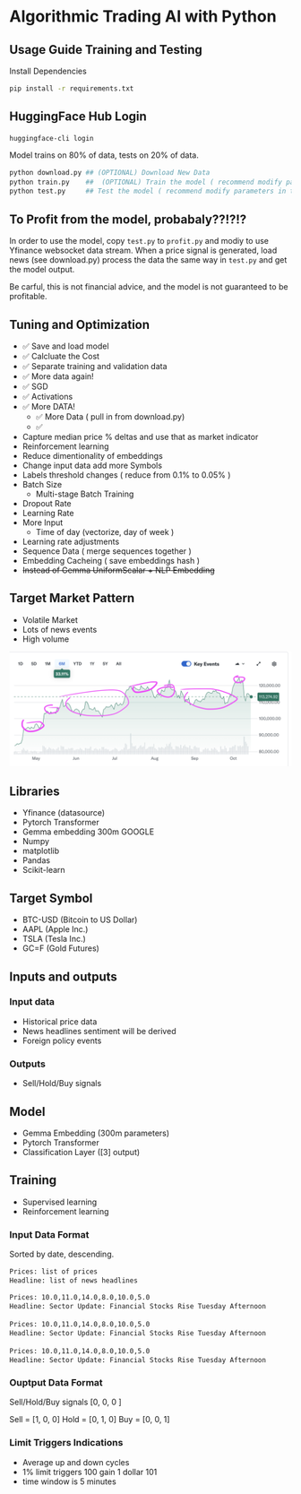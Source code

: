 # Algorithmic Trading AI with Python

## Usage Guide Training and Testing

Install Dependencies

```bash
pip install -r requirements.txt
```

## HuggingFace Hub Login
```
huggingface-cli login
```

Model trains on 80% of data, tests on 20% of data.

```bash
python download.py ## (OPTIONAL) Download New Data
python train.py    ##  (OPTIONAL) Train the model ( recommend modify parameters in the script )
python test.py     ## Test the model ( recommend modify parameters in the script )
```

## To Profit from the model, probabaly??!?!?
In order to use the model, copy `test.py` to `profit.py`
and modiy to use Yfinance websocket data stream.
When a price signal is generated, load news (see download.py)
process the data the same way in `test.py` and get the model output.

Be carful, this is not financial advice, and the model is not guaranteed to be profitable.

## Tuning and Optimization
 - ✅ Save and load model
 - ✅ Calcluate the Cost
 - ✅ Separate training and validation data
 - ✅ More data again!
 - ✅ SGD
 - ✅ Activations
 - ✅ More DATA!
     - ✅ More Data ( pull in from download.py)
     - ✅
 - Capture median price % deltas and use that as market indicator
 - Reinforcement learning
 - Reduce dimentionality of embeddings
 - Change input data add more Symbols
 - Labels threshold changes ( reduce from 0.1% to 0.05% )
 - Batch Size
     - Multi-stage Batch Training
 - Dropout Rate
 - Learning Rate
 - More Input
    - Time of day (vectorize, day of week )
 - Learning rate adjustments
 - Sequence Data ( merge sequences together )
 - Embedding Cacheing ( save embeddings hash )
 - ~~Instead of Gemma UniformScalar + NLP Embedding~~

## Target Market Pattern
 - Volatile Market
 - Lots of news events 
 - High volume

![Volatile Market](target-profit.png)

## Libraries
 - Yfinance (datasource)
 - Pytorch Transformer 
 - Gemma embedding 300m GOOGLE 
 - Numpy
 - matplotlib
 - Pandas
 - Scikit-learn

## Target Symbol
 - BTC-USD (Bitcoin to US Dollar)
 - AAPL (Apple Inc.)
 - TSLA (Tesla Inc.)
 - GC=F (Gold Futures)

## Inputs and outputs

### Input data
 - Historical price data 
 - News headlines sentiment will be derived
 - Foreign policy events

### Outputs
 - Sell/Hold/Buy signals

## Model
 - Gemma Embedding (300m parameters)
 - Pytorch Transformer
 - Classification Layer ([3] output)

## Training
 - Supervised learning
 - Reinforcement learning

### Input Data Format 

Sorted by date, descending.

```
Prices: list of prices
Headline: list of news headlines
```

```
Prices: 10.0,11.0,14.0,8.0,10.0,5.0
Headline: Sector Update: Financial Stocks Rise Tuesday Afternoon

Prices: 10.0,11.0,14.0,8.0,10.0,5.0
Headline: Sector Update: Financial Stocks Rise Tuesday Afternoon

Prices: 10.0,11.0,14.0,8.0,10.0,5.0
Headline: Sector Update: Financial Stocks Rise Tuesday Afternoon
```
### Ouptput Data Format
Sell/Hold/Buy signals
[0,   0,   0 ]

Sell = [1, 0, 0]
Hold = [0, 1, 0]
Buy  = [0, 0, 1]

### Limit Triggers Indications
- Average up and down cycles
- 1% limit triggers 100 gain 1 dollar 101
- time window is 5 minutes
